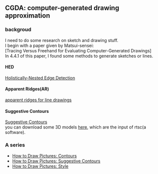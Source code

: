 CGDA: computer-generated drawing approximation
---

### backgroud  
I need to do some research on sketch and drawing stuff.  
I begin with a paper given by Matsui-sensei:  
[Tracing Versus Freehand for Evaluating Computer-Generated Drawings]  
In 4.4.1 of this paper, I found some methods to generate sketches or lines.  

#### HED  
[Holistically-Nested Edge Detection](https://paperswithcode.com/paper/holistically-nested-edge-detection)  

#### Apparent Ridges(AR)
[apparent ridges for line drawings](https://people.csail.mit.edu/tjudd/apparentridges.html)  

#### Suggestive Contours  
[Suggestive Contours](https://gfx.cs.princeton.edu/proj/sugcon/)  
you can download some 3D models [here](https://gfx.cs.princeton.edu/proj/sugcon/models/), which are the input of rtsc(a software).

### A series
  - [How to Draw Pictures: Contours](https://medium.com/@aaronhertzmann/how-to-draw-pictures-contours-f3f345ed6a22)
  - [How to Draw Pictures: Suggestive Contours](https://medium.com/@aaronhertzmann/how-to-draw-pictures-suggestive-contours-b6f2557804b9)
  - [How to Draw Pictures: Style](https://medium.com/@aaronhertzmann/how-to-draw-pictures-style-7eeb86cc7bd5)  


